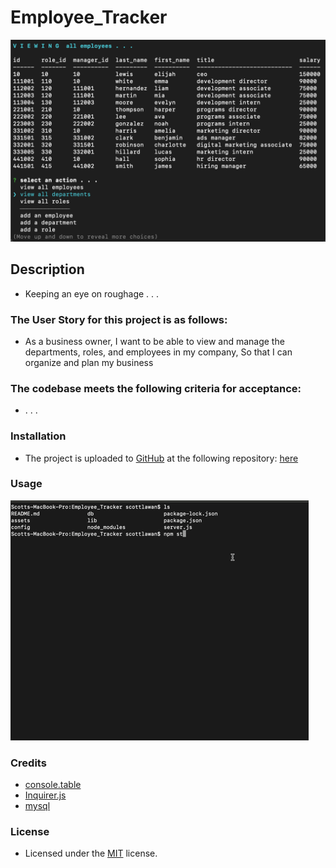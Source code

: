 # Employee_Tracker
![alt text](assets/images/screenshot.png)

## Description
- Keeping an eye on roughage . . .

### The User Story for this project is as follows:
- As a business owner, I want to be able to view and manage the departments, roles, and employees in my company, So that I can organize and plan my business

### The codebase meets the following criteria for acceptance:
- . . .

### Installation
- The project is uploaded to [GitHub](https://github.com/) at the following repository: [here](https://github.com/sourslaw/Employee_Tracker)

### Usage
![alt text](assets/images/screenshot_usage.gif)

### Credits
- [console.table](https://www.npmjs.com/package/console.table)
- [Inquirer.js](https://www.npmjs.com/package/inquirer/v/0.2.3)
- [mysql](https://www.npmjs.com/package/mysql)

### License
- Licensed under the [MIT](https://opensource.org/licenses/mit-license.php) license.
